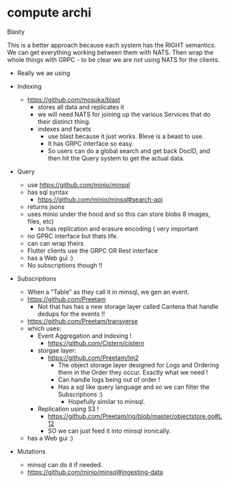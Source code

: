# compute archi

Blasty

This is a better approach because each system has the RIGHT semantics.
We can get everything working between them with NATS.
Then wrap the whole things with GRPC - to be clear we are not using NATS for the clients.
- Really we ae using 

- Indexing
	- https://github.com/mosuka/blast
		- stores all data and replicates it
		- we will need NATS for joining up the various Services that do their distinct thing.
		- indexes and facets
			- use blast because it just works. Bleve is a beast to use.
			- It has GRPC interface so easy.
			- So users can do a global search and get back DocID, and then hit the Query system to get the actual data.
- Query
	- use https://github.com/minio/minsql
	- has sql syntax
		- https://github.com/minio/minsql#search-api
	- returns jsons
	- uses minio under the hood and so this can store blobs 8 images, files, etc)
		- so has replication and erasure encoding ( very important
	- no GPRC interface but thats life.
	- can can wrap theirs
	- Flutter clients use the GRPC OR Rest interface
	- has a Web gui :)
	- No subscriptions though !!
- Subscriptions
	- When a "Table" as they call it in minsql, we gen an event.
	- https://github.com/Preetam
		- Not that has has a new storage layer called Cantena that handle dedups for the events !!
	- https://github.com/Preetam/transverse
	- which uses:
		- Event Aggregation and indexing !
			- https://github.com/Cistern/cistern
		- storgae layer:
			- https://github.com/Preetam/lm2
				- The object storage layer designed for Logs and Ordering them in the Order they occur. Exactly what we need !
				- Can handle logs being out of order !
				- Has a sql like query language and so we can filter the Subscriptions :)
					- Hopefully similar to minsql.
		- Replication using S3 !
			- https://github.com/Preetam/rig/blob/master/objectstore.go#L12
			- SO we can just feed it into minsql ironically.
	- has a Web gui :)
- Mutations
	- minsql can do it if needed.
	- https://github.com/minio/minsql#ingesting-data

	
